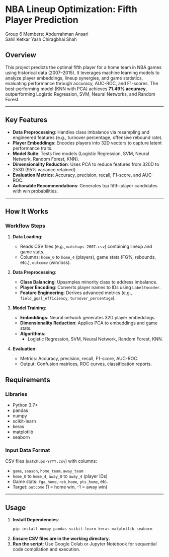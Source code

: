 # NBA Lineup Optimization: Fifth Player Prediction

Group 6 Members:
Abdurrahman Ansari <br/>
Sahil Ketkar
Yash Chiragbhai Shah

## Overview  
This project predicts the optimal fifth player for a home team in NBA games using historical data (2007–2015). It leverages machine learning models to analyze player embeddings, lineup synergies, and game statistics, evaluating performance through accuracy, AUC-ROC, and F1-scores. The best-performing model (KNN with PCA) achieves **71.49% accuracy**, outperforming Logistic Regression, SVM, Neural Networks, and Random Forest.

---

## Key Features  
- **Data Preprocessing**: Handles class imbalance via resampling and engineered features (e.g., turnover percentage, offensive rebound rate).  
- **Player Embeddings**: Encodes players into 32D vectors to capture latent performance traits.  
- **Model Suite**: Tests five models (Logistic Regression, SVM, Neural Network, Random Forest, KNN).  
- **Dimensionality Reduction**: Uses PCA to reduce features from 320D to 253D (95% variance retained).  
- **Evaluation Metrics**: Accuracy, precision, recall, F1-score, and AUC-ROC.  
- **Actionable Recommendations**: Generates top fifth-player candidates with win probabilities.  

---

## How It Works  

### Workflow Steps  
1. **Data Loading**:  
   - Reads CSV files (e.g., `matchups-2007.csv`) containing lineup and game stats.  
   - Columns: `home_0` to `home_4` (players), game stats (FG%, rebounds, etc.), `outcome` (win/loss).  

2. **Data Preprocessing**:  
   - **Class Balancing**: Upsamples minority class to address imbalance.  
   - **Player Encoding**: Converts player names to IDs using `LabelEncoder`.  
   - **Feature Engineering**: Derives advanced metrics (e.g., `field_goal_efficiency`, `turnover_percentage`).  

3. **Model Training**:  
   - **Embeddings**: Neural network generates 32D player embeddings.  
   - **Dimensionality Reduction**: Applies PCA to embeddings and game stats.  
   - **Algorithms**:  
     - Logistic Regression, SVM, Neural Network, Random Forest, KNN.  

4. **Evaluation**:  
   - Metrics: Accuracy, precision, recall, F1-score, AUC-ROC.  
   - Output: Confusion matrices, ROC curves, classification reports.  

## Requirements  
### Libraries  
- Python 3.7+  
- pandas  
- numpy  
- scikit-learn  
- keras  
- matplotlib  
- seaborn  

### Input Data Format  
CSV files (`matchups-YYYY.csv`) with columns:  
- `game`, `season`, `home_team`, `away_team`  
- `home_0` to `home_4`, `away_0` to `away_4` (player IDs)  
- Game stats: `fga_home`, `reb_home`, `pts_home`, etc.  
- Target: `outcome` (1 = home win, -1 = away win)  

---

## Usage  
1. **Install Dependencies**:  
   ```bash
   pip install numpy pandas scikit-learn keras matplotlib seaborn
2. **Ensure CSV files are in the working directory.**
3. **Run the script**: Use Google Colab or Jupyter Notebook for sequential code compilation and execution.

